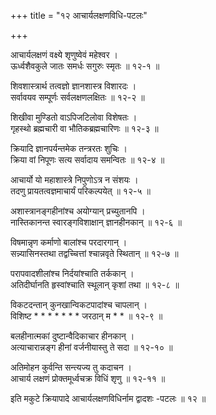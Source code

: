 +++
title = "१२ आचार्यलक्षणविधि-पटलः"

+++

आचार्यलक्षणं वक्ष्ये शृणुष्वेवं महेश्वर ।  
ऊर्ध्वशैवकुले जातः समर्धः सगुरुः स्मृतः ॥ १२-१ ॥  

शिवशास्त्रार्थ तत्वज्ञो ज्ञानशास्त्र विशारदः ।  
सर्वावयव सम्पूर्णः सर्वलक्षणलक्षितः ॥ १२-२ ॥  

शिखीवा मुण्डितो वाऽपिजटिलोवा विशेषतः ।  
गृहस्थो ब्रह्मचारी वा भौतिकब्रह्मचारिणः ॥ १२-३ ॥  

क्रियादि ज्ञानपर्यन्तमेक तन्त्ररतः शुचिः ।  
क्रिया वां निपूणः सत्य सर्वादाय समन्वितः ॥ १२-४ ॥  

आचार्यो यो महाशास्त्रे निपुणोऽत्र न संशयः ।  
तदणु प्रायतत्वज्ञमाचार्यं परिकल्पयेत् ॥ १२-५ ॥  

अशास्त्रानङ्गहीनांश्च अयोग्यान् प्रच्युतानपि ।  
नास्तिकानन्त स्वारङ्गविशाक्षान् ज्ञानहीनकान् ॥ १२-६ ॥  

विषमान्नृण कर्माणो बालांश्च परदारगान् ।  
सन्न्यासिनस्तथा तद्वच्चित्तां श्चान्नवृते स्थितान् ॥ १२-७ ॥  

परापवादशीलांश्च निर्दयांश्चाति तर्ककान् ।  
अतिदीर्घानति हृस्वांश्चाति स्थूलान् कृशां तथा ॥ १२-८ ॥  

विकटदन्तान् कुनखान्विकटपादांश्च चापलान् ।  
विशिष्ट * * * * * * * जरठान् म * * ॥ १२-९ ॥  

बलहीनात्मकां दुष्टान्वैदिकाचार हीनकान् ।  
अत्याचारान्नङ्ग हीनां वर्जनीयास्तु ते सदा ॥ १२-१० ॥  

अतिमोहन कुर्वन्ति सन्त्यज्य तु कदाचन ।  
आचार्य लक्षणं प्रोक्तमूर्ध्वचक्र विधिं शृणु ॥ १२-११ ॥  

इति मकुटे क्रियापादे आचार्यलक्षणविधिर्नाम द्वादशः -पटलः ॥ १२ ॥  


